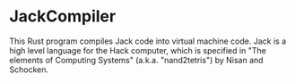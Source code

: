 # JackCompiler
This Rust program compiles Jack code into virtual machine code. Jack is a high level language for the Hack computer, which is specified in "The elements of Computing Systems" (a.k.a. "nand2tetris") by Nisan and Schocken.
